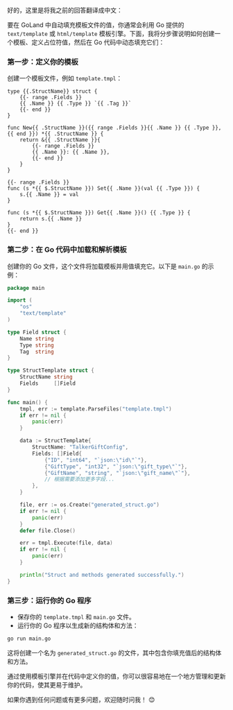 好的，这里是将我之前的回答翻译成中文：

要在 GoLand 中自动填充模板文件的值，你通常会利用 Go 提供的 `text/template` 或 `html/template` 模板引擎。下面，我将分步骤说明如何创建一个模板、定义占位符值，然后在 Go 代码中动态填充它们：

### 第一步：定义你的模板

创建一个模板文件，例如 `template.tmpl`：

```gotemplate
type {{.StructName}} struct {
    {{- range .Fields }}
    {{ .Name }} {{ .Type }} `{{ .Tag }}`
    {{- end }}
}

func New{{ .StructName }}({{ range .Fields }}{{ .Name }} {{ .Type }}, {{ end }}) *{{ .StructName }} {
    return &{{ .StructName }}{
        {{- range .Fields }}
        {{ .Name }}: {{ .Name }},
        {{- end }}
    }
}

{{- range .Fields }}
func (s *{{ $.StructName }}) Set{{ .Name }}(val {{ .Type }}) {
    s.{{ .Name }} = val
}

func (s *{{ $.StructName }}) Get{{ .Name }}() {{ .Type }} {
    return s.{{ .Name }}
}
{{- end }}
```

### 第二步：在 Go 代码中加载和解析模板

创建你的 Go 文件，这个文件将加载模板并用值填充它。以下是 `main.go` 的示例：

```go
package main

import (
    "os"
    "text/template"
)

type Field struct {
    Name string
    Type string
    Tag  string
}

type StructTemplate struct {
    StructName string
    Fields     []Field
}

func main() {
    tmpl, err := template.ParseFiles("template.tmpl")
    if err != nil {
        panic(err)
    }

    data := StructTemplate{
        StructName: "TalkerGiftConfig",
        Fields: []Field{
            {"ID", "int64", "`json:\"id\"`"},
            {"GiftType", "int32", "`json:\"gift_type\"`"},
            {"GiftName", "string", "`json:\"gift_name\"`"},
            // 根据需要添加更多字段...
        },
    }

    file, err := os.Create("generated_struct.go")
    if err != nil {
        panic(err)
    }
    defer file.Close()

    err = tmpl.Execute(file, data)
    if err != nil {
        panic(err)
    }

    println("Struct and methods generated successfully.")
}
```

### 第三步：运行你的 Go 程序

- 保存你的 `template.tmpl` 和 `main.go` 文件。
- 运行你的 Go 程序以生成新的结构体和方法：

```sh
go run main.go
```

这将创建一个名为 `generated_struct.go` 的文件，其中包含你填充值后的结构体和方法。

通过使用模板引擎并在代码中定义你的值，你可以很容易地在一个地方管理和更新你的代码，使其更易于维护。

如果你遇到任何问题或有更多问题，欢迎随时问我！ 😊